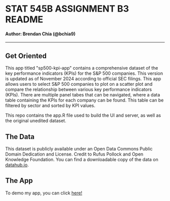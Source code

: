 # STAT 545B ASSIGNMENT B3 README 

#### Author: Brendan Chia (@bchia9)

--- 

## Get Oriented
This app titled "sp500-kpi-app" contains a comprehensive dataset of the key performance indicators (KPIs) for the S&P 500 companies. This version is updated as of November 2024 according to official SEC filings. This app allows users to select S&P 500 companies to plot on a scatter plot and compare the relationship between various key performance indicators (KPIs). There are multiple panel tabes that can be navigated, where a data table containing the KPIs for each company can be found. This table can be filtered by sector and sorted by KPI values.

This repo contains the app.R file used to build the UI and server, as well as the original unedited dataset. 

## The Data
This dataset is publicly available under an Open Data Commons Public Domain Dedication and License. Credit to Rufus Pollock and Open Knowledge Foundation. You can find a downloadable copy of the data on [datahub.io](https://datahub.io/core/s-and-p-500-companies-financials#readme).

## The App
To demo my app, you can click [here!](https://bchia9.shinyapps.io/sp500-kpi-app/)
